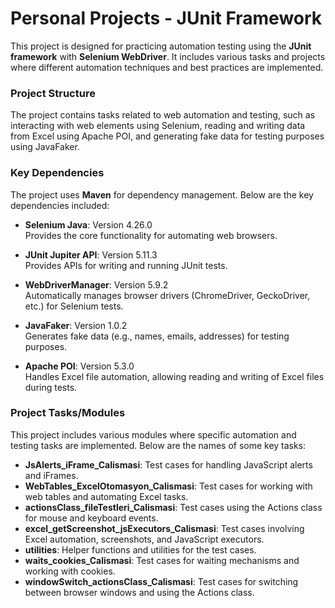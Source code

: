 # Personal Projects - JUnit Framework

This project is designed for practicing automation testing using the **JUnit framework** with **Selenium WebDriver**. It includes various tasks and projects where different automation techniques and best practices are implemented.

### Project Structure

The project contains tasks related to web automation and testing, such as interacting with web elements using Selenium, reading and writing data from Excel using Apache POI, and generating fake data for testing purposes using JavaFaker.

### Key Dependencies

The project uses **Maven** for dependency management. Below are the key dependencies included:

- **Selenium Java**: Version 4.26.0  
   Provides the core functionality for automating web browsers.

- **JUnit Jupiter API**: Version 5.11.3  
   Provides APIs for writing and running JUnit tests.

- **WebDriverManager**: Version 5.9.2  
   Automatically manages browser drivers (ChromeDriver, GeckoDriver, etc.) for Selenium tests.

- **JavaFaker**: Version 1.0.2  
   Generates fake data (e.g., names, emails, addresses) for testing purposes.

- **Apache POI**: Version 5.3.0  
   Handles Excel file automation, allowing reading and writing of Excel files during tests.

### Project Tasks/Modules

This project includes various modules where specific automation and testing tasks are implemented. Below are the names of some key tasks:

- **JsAlerts_iFrame_Calismasi**: Test cases for handling JavaScript alerts and iFrames.
- **WebTables_ExcelOtomasyon_Calismasi**: Test cases for working with web tables and automating Excel tasks.
- **actionsClass_fileTestleri_Calismasi**: Test cases using the Actions class for mouse and keyboard events.
- **excel_getScreenshot_jsExecutors_Calismasi**: Test cases involving Excel automation, screenshots, and JavaScript executors.
- **utilities**: Helper functions and utilities for the test cases.
- **waits_cookies_Calismasi**: Test cases for waiting mechanisms and working with cookies.
- **windowSwitch_actionsClass_Calismasi**: Test cases for switching between browser windows and using the Actions class.

